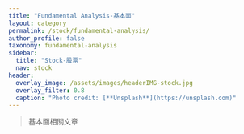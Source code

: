 ```yaml
---
title: "Fundamental Analysis-基本面"
layout: category
permalink: /stock/fundamental-analysis/
author_profile: false
taxonomy: fundamental-analysis
sidebar:
  title: "Stock-股票"
  nav: stock
header:
  overlay_image: /assets/images/headerIMG-stock.jpg
  overlay_filter: 0.8
  caption: "Photo credit: [**Unsplash**](https://unsplash.com)"
---
```


> 基本面相關文章
<!--stackedit_data:
eyJoaXN0b3J5IjpbMTk3MDE5Mzg5NV19
-->